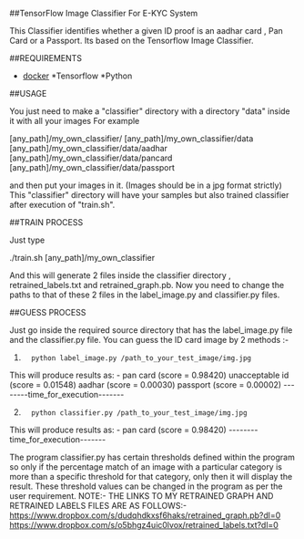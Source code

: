 ##TensorFlow Image Classifier For E-KYC System

This Classifier identifies whether a given ID proof is an aadhar card , Pan Card or a Passport. Its based on the Tensorflow Image Classifier. 

##REQUIREMENTS

* [docker](https://www.docker.com/products/docker-toolbox)
*Tensorflow
*Python

##USAGE

You just need to make a "classifier" directory with a directory "data" inside it with all your images
For example

 [any_path]/my_own_classifier/
 [any_path]/my_own_classifier/data
 [any_path]/my_own_classifier/data/aadhar
 [any_path]/my_own_classifier/data/pancard
 [any_path]/my_own_classifier/data/passport

 and then put your images in it. 
(Images should be in a jpg format strictly)
 This "classifier" directory will have your samples but also trained classifier after execution of "train.sh". 

##TRAIN PROCESS
 
Just type

 ./train.sh [any_path]/my_own_classifier
 
And this will generate 2 files inside the classifier directory , retrained_labels.txt and retrained_graph.pb. 
Now you need to change the paths to that of these 2 files in the label_image.py and classifier.py files.

##GUESS PROCESS

Just go inside the required source directory that has the label_image.py file and the classifier.py file.
You can guess the ID card image by 2 methods :-

1.       python label_image.py /path_to_your_test_image/img.jpg

  This will produce results as: -
pan card (score = 0.98420)
unacceptable id (score = 0.01548)
aadhar (score = 0.00030)
passport (score = 0.00002)
--------time_for_execution-------


2.       python classifier.py /path_to_your_test_image/img.jpg

  This will produce results as: -
pan card (score = 0.98420)
--------time_for_execution-------

The program classifier.py has certain thresholds defined within the program so only if the percentage match of an image with a particular category is more than a specific threshold for that category, only then it will display the result. These threshold values can be changed in the program as per the user requirement.
NOTE:-
THE LINKS TO MY RETRAINED GRAPH AND RETRAINED LABELS FILES ARE AS FOLLOWS:-
https://www.dropbox.com/s/dudqhdkxsf6haks/retrained_graph.pb?dl=0
https://www.dropbox.com/s/o5bhgz4uic0lvox/retrained_labels.txt?dl=0

